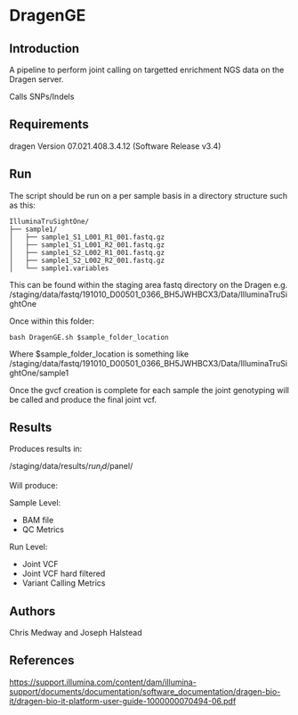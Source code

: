 # DragenGE

## Introduction

A pipeline to perform joint calling on targetted enrichment NGS data on the Dragen server.

Calls SNPs/Indels

## Requirements

dragen Version 07.021.408.3.4.12 (Software Release v3.4)

## Run

The script should be run on a per sample basis in a directory structure such as this:


```
IlluminaTruSightOne/
├── sample1/
│   ├── sample1_S1_L001_R1_001.fastq.gz
│   ├── sample1_S1_L001_R2_001.fastq.gz
│   ├── sample1_S2_L002_R1_001.fastq.gz
│   ├── sample1_S2_L002_R2_001.fastq.gz
│   └── sample1.variables
```

This can be found within the staging area fastq directory on the Dragen e.g. /staging/data/fastq/191010_D00501_0366_BH5JWHBCX3/Data/IlluminaTruSightOne

Once within this folder:

```
bash DragenGE.sh $sample_folder_location
```
Where $sample_folder_location is something like /staging/data/fastq/191010_D00501_0366_BH5JWHBCX3/Data/IlluminaTruSightOne/sample1

Once the gvcf creation is complete for each sample the joint genotyping will be called and produce the final joint vcf.

## Results

Produces results in:

/staging/data/results/$run_id/$panel/

Will produce:

Sample Level:

- BAM file
- QC Metrics

Run Level:
- Joint VCF
- Joint VCF hard filtered
- Variant Calling Metrics


## Authors

Chris Medway and Joseph Halstead

## References

https://support.illumina.com/content/dam/illumina-support/documents/documentation/software_documentation/dragen-bio-it/dragen-bio-it-platform-user-guide-1000000070494-06.pdf
